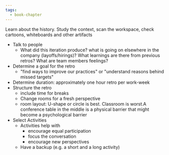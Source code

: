 ```yaml
---
tags:
  - book-chapter
---
```

Learn about the history. Study the context, scan the workspace, check cartoons, whiteboards and other artifacts
- Talk to people
	- What did this iteration produce? what is going on elsewhere in the company (layoffs/hirings)? What learnings are there from previous retros? What are team members feelings?
- Determine a goal for the retro
	- "find ways to improve our practices" or "understand reasons behind missed targets"
- Determine duration: approximately one hour retro per work-week
- Structure the retro
	- include time for breaks
	- Change rooms for a fresh perspective
	- room layout: U-shape or circle is best. Classroom is worst.A conference table in the middle is a physical barrier that might become a psychological barrier
- Select Activities
	- Activities help with
		- encourage equal participation
		- focus the conversation
		- encourage new perspectives
	- Have a backup (e.g. a short and a long activity)
